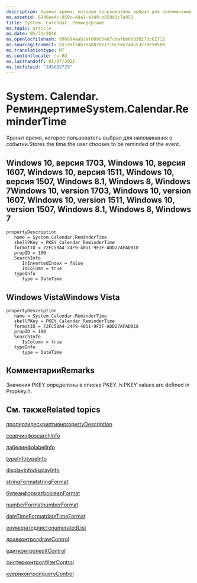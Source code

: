 ```yaml
---
description: Хранит время, которое пользователь выбрал для напоминания о событии.
ms.assetid: 62d6ee4c-959c-44a1-a340-b858d1c7a953
title: System. Calendar. Реминдертиме
ms.topic: article
ms.date: 05/31/2018
ms.openlocfilehash: 896694aab3ef009d6ed7cbafbb8f83027dc62712
ms.sourcegitcommit: 831e8f3db78ab820e1710cede244553c70e50500
ms.translationtype: MT
ms.contentlocale: ru-RU
ms.lasthandoff: 01/07/2021
ms.locfileid: "105692729"
---
```

# <a name="systemcalendarremindertime"></a><span data-ttu-id="b6da3-103">System. Calendar. Реминдертиме</span><span class="sxs-lookup"><span data-stu-id="b6da3-103">System.Calendar.ReminderTime</span></span>

<span data-ttu-id="b6da3-104">Хранит время, которое пользователь выбрал для напоминания о событии.</span><span class="sxs-lookup"><span data-stu-id="b6da3-104">Stores the time the user chooses to be reminded of the event.</span></span>

## <a name="windows-10-version-1703-windows-10-version-1607-windows-10-version-1511-windows-10-version-1507-windows-81-windows-8-windows-7"></a><span data-ttu-id="b6da3-105">Windows 10, версия 1703, Windows 10, версия 1607, Windows 10, версия 1511, Windows 10, версия 1507, Windows 8.1, Windows 8, Windows 7</span><span class="sxs-lookup"><span data-stu-id="b6da3-105">Windows 10, version 1703, Windows 10, version 1607, Windows 10, version 1511, Windows 10, version 1507, Windows 8.1, Windows 8, Windows 7</span></span>

```
propertyDescription
   name = System.Calendar.ReminderTime
   shellPKey = PKEY_Calendar_ReminderTime
   formatID = 72FC5BA4-24F9-4011-9F3F-ADD27AFAD818
   propID = 100
   SearchInfo
      InInvertedIndex = false
      IsColumn = true
   typeInfo
      type = DateTime
```

## <a name="windows-vista"></a><span data-ttu-id="b6da3-106">Windows Vista</span><span class="sxs-lookup"><span data-stu-id="b6da3-106">Windows Vista</span></span>

```
propertyDescription
   name = System.Calendar.ReminderTime
   shellPKey = PKEY_Calendar_ReminderTime
   formatID = 72FC5BA4-24F9-4011-9F3F-ADD27AFAD818
   propID = 100
   SearchInfo
      IsColumn = true
   typeInfo
      type = DateTime
```

## <a name="remarks"></a><span data-ttu-id="b6da3-107">Комментарии</span><span class="sxs-lookup"><span data-stu-id="b6da3-107">Remarks</span></span>

<span data-ttu-id="b6da3-108">Значения PKEY определены в списке PKEY. h.</span><span class="sxs-lookup"><span data-stu-id="b6da3-108">PKEY values are defined in Propkey.h.</span></span>

## <a name="related-topics"></a><span data-ttu-id="b6da3-109">См. также</span><span class="sxs-lookup"><span data-stu-id="b6da3-109">Related topics</span></span>

<dl> <dt>

[<span data-ttu-id="b6da3-110">пропертидескриптион</span><span class="sxs-lookup"><span data-stu-id="b6da3-110">propertyDescription</span></span>](./propdesc-schema-propertydescription.md)
</dt> <dt>

[<span data-ttu-id="b6da3-111">сеарчинфо</span><span class="sxs-lookup"><span data-stu-id="b6da3-111">searchInfo</span></span>](./propdesc-schema-searchinfo.md)
</dt> <dt>

[<span data-ttu-id="b6da3-112">лабелинфо</span><span class="sxs-lookup"><span data-stu-id="b6da3-112">labelInfo</span></span>](./propdesc-schema-labelinfo.md)
</dt> <dt>

[<span data-ttu-id="b6da3-113">typeInfo</span><span class="sxs-lookup"><span data-stu-id="b6da3-113">typeInfo</span></span>](./propdesc-schema-typeinfo.md)
</dt> <dt>

[<span data-ttu-id="b6da3-114">displayInfo</span><span class="sxs-lookup"><span data-stu-id="b6da3-114">displayInfo</span></span>](./propdesc-schema-displayinfo.md)
</dt> <dt>

[<span data-ttu-id="b6da3-115">stringFormat</span><span class="sxs-lookup"><span data-stu-id="b6da3-115">stringFormat</span></span>](./propdesc-schema-stringformat.md)
</dt> <dt>

[<span data-ttu-id="b6da3-116">булеанформат</span><span class="sxs-lookup"><span data-stu-id="b6da3-116">booleanFormat</span></span>](./propdesc-schema-booleanformat.md)
</dt> <dt>

[<span data-ttu-id="b6da3-117">numberFormat</span><span class="sxs-lookup"><span data-stu-id="b6da3-117">numberFormat</span></span>](./propdesc-schema-numberformat.md)
</dt> <dt>

[<span data-ttu-id="b6da3-118">dateTimeFormat</span><span class="sxs-lookup"><span data-stu-id="b6da3-118">dateTimeFormat</span></span>](./propdesc-schema-datetimeformat.md)
</dt> <dt>

[<span data-ttu-id="b6da3-119">енумератедлист</span><span class="sxs-lookup"><span data-stu-id="b6da3-119">enumeratedList</span></span>](./propdesc-schema-enumeratedlist.md)
</dt> <dt>

[<span data-ttu-id="b6da3-120">дравконтрол</span><span class="sxs-lookup"><span data-stu-id="b6da3-120">drawControl</span></span>](./propdesc-schema-drawcontrol.md)
</dt> <dt>

[<span data-ttu-id="b6da3-121">едитконтрол</span><span class="sxs-lookup"><span data-stu-id="b6da3-121">editControl</span></span>](./propdesc-schema-editcontrol.md)
</dt> <dt>

[<span data-ttu-id="b6da3-122">филтерконтрол</span><span class="sxs-lookup"><span data-stu-id="b6da3-122">filterControl</span></span>](./propdesc-schema-filtercontrol.md)
</dt> <dt>

[<span data-ttu-id="b6da3-123">куериконтрол</span><span class="sxs-lookup"><span data-stu-id="b6da3-123">queryControl</span></span>](./propdesc-schema-querycontrol.md)
</dt> </dl>

 

 

